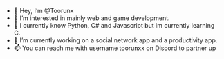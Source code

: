 - 👋 Hey, I’m @Toorunx
- 👀 I’m interested in mainly web and game development.
- 🌱 I currently know Python, C# and Javascript but im currently learning C.
- 💞️ I’m currently working on a social network app and a productivity app.
- 📫 You can reach me with username toorunxx on Discord to partner up 

<!---
Toorunx/Toorunx is a ✨ special ✨ repository because its `README.md` (this file) appears on your GitHub profile.
You can click the Preview link to take a look at your changes.
--->
